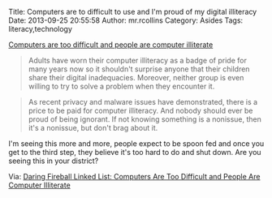 Title: Computers are to difficult to use and I'm proud of my digital illiteracy
Date: 2013-09-25 20:55:58
Author: mr.rcollins
Category: Asides
Tags: literacy,technology

[Computers are too difficult and people are computer illiterate](http://studiotendra.com/2013/08/14/computers-are-both-too-difficult-and-people-are-computer-illiterate/)

>Adults have worn their computer illiteracy as a badge of pride for many years now so it shouldn't surprise anyone that their children share their digital inadequacies. Moreover, neither group is even willing to try to solve a problem when they encounter it.

>As recent privacy and malware issues have demonstrated, there is a price to be paid for computer illiteracy. And nobody should ever be proud of being ignorant. If not knowing something is a nonissue, then it's a nonissue, but don't brag about it.

I'm seeing this more and more, people expect to be spoon fed and once you get to the third step, they believe it's too hard to do and shut down.  Are you seeing this in your district?

Via: [Daring Fireball Linked List: Computers Are Too Difficult and People Are Computer Illiterate](http://daringfireball.net/linked/2013/09/24/computers-are-too-difficult)
